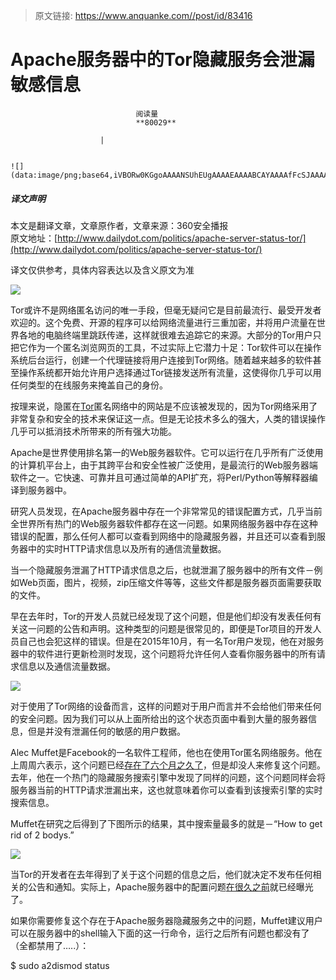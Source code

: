 > 原文链接: https://www.anquanke.com//post/id/83416 


# Apache服务器中的Tor隐藏服务会泄漏敏感信息


                                阅读量   
                                **80029**
                            
                        |
                        
                                                                                                                                    ![](data:image/png;base64,iVBORw0KGgoAAAANSUhEUgAAAAEAAAABCAYAAAAfFcSJAAAAAXNSR0IArs4c6QAAAARnQU1BAACxjwv8YQUAAAAJcEhZcwAADsQAAA7EAZUrDhsAAAANSURBVBhXYzh8+PB/AAffA0nNPuCLAAAAAElFTkSuQmCC)
                                                                                            



##### 译文声明

本文是翻译文章，文章原作者，文章来源：360安全播报
                                <br>原文地址：[http://www.dailydot.com/politics/apache-server-status-tor/](http://www.dailydot.com/politics/apache-server-status-tor/)

译文仅供参考，具体内容表达以及含义原文为准



[![](https://p5.ssl.qhimg.com/t01880212a26cd92210.jpg)](https://p5.ssl.qhimg.com/t01880212a26cd92210.jpg)

Tor或许不是网络匿名访问的唯一手段，但毫无疑问它是目前最流行、最受开发者欢迎的。这个免费、开源的程序可以给网络流量进行三重加密，并将用户流量在世界各地的电脑终端里跳跃传递，这样就很难去追踪它的来源。大部分的Tor用户只把它作为一个匿名浏览网页的工具，不过实际上它潜力十足：Tor软件可以在操作系统后台运行，创建一个代理链接将用户连接到Tor网络。随着越来越多的软件甚至操作系统都开始允许用户选择通过Tor链接发送所有流量，这使得你几乎可以用任何类型的在线服务来掩盖自己的身份。

按理来说，隐匿在[Tor](http://www.dailydot.com/tags/tor/)匿名网络中的网站是不应该被发现的，因为Tor网络采用了非常复杂和安全的技术来保证这一点。但是无论技术多么的强大，人类的错误操作几乎可以抵消技术所带来的所有强大功能。

Apache是世界使用排名第一的Web服务器软件。它可以运行在几乎所有广泛使用的计算机平台上，由于其跨平台和安全性被广泛使用，是最流行的Web服务器端软件之一。它快速、可靠并且可通过简单的API扩充，将Perl/Python等解释器编译到服务器中。

研究人员发现，在Apache服务器中存在一个非常常见的错误配置方式，几乎当前全世界所有热门的Web服务器软件都存在这一问题。如果网络服务器中存在这种错误的配置，那么任何人都可以查看到网络中的隐藏服务器，并且还可以查看到服务器中的实时HTTP请求信息以及所有的通信流量数据。

当一个隐藏服务泄漏了HTTP请求信息之后，也就泄漏了服务器中的所有文件－例如Web页面，图片，视频，zip压缩文件等等，这些文件都是服务器页面需要获取的文件。

早在去年时，Tor的开发人员就已经发现了这个问题，但是他们却没有发表任何有关这一问题的公告和声明。这种类型的问题是很常见的，即便是Tor项目的开发人员自己也会犯这样的错误。但是在2015年10月，有一名Tor用户发现，他在对服务器中的软件进行更新检测时发现，这个问题将允许任何人查看你服务器中的所有请求信息以及通信流量数据。

[![](https://p0.ssl.qhimg.com/t01fc5e7c5dc29aabb7.png)](https://p0.ssl.qhimg.com/t01fc5e7c5dc29aabb7.png)

对于使用了Tor网络的设备而言，这样的问题对于用户而言并不会给他们带来任何的安全问题。因为我们可以从上面所给出的这个状态页面中看到大量的服务器信息，但是并没有泄漏任何的敏感的用户数据。

Alec Muffet是Facebook的一名软件工程师，他也在使用Tor匿名网络服务。他在上周周六表示，这个问题已经[存在了六个月之久了](https://wireflaw.net/blog/apache-hidden-service-vuln.html)，但是却没人来修复这个问题。去年，他在一个热门的隐藏服务搜索引擎中发现了同样的问题，这个问题同样会将服务器当前的HTTP请求泄漏出来，这也就意味着你可以查看到该搜索引擎的实时搜索信息。

Muffet在研究之后得到了下图所示的结果，其中搜索量最多的就是－“How to get rid of 2 bodys.”

[![](https://p1.ssl.qhimg.com/t016be5f7dc9169b6e2.png)](https://p1.ssl.qhimg.com/t016be5f7dc9169b6e2.png)

当Tor的开发者在去年得到了关于这个问题的信息之后，他们就决定不发布任何相关的公告和通知。实际上，Apache服务器中的配置问题[在很久之前](https://www.reddit.com/r/TOR/comments/1xgya7/apache_serverstatus_and_tor_hidden_services/)就已经曝光了。

如果你需要修复这个存在于Apache服务器隐藏服务之中的问题，Muffet建议用户可以在服务器中的shell输入下面的这一行命令，运行之后所有问题也都没有了（全都禁用了…..）：

$ sudo a2dismod status
